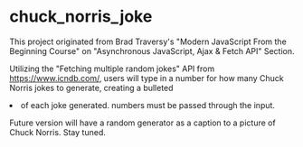 # chuck_norris_joke
This project originated from Brad Traversy's "Modern JavaScript From the Beginning Course" on "Asynchronous JavaScript, Ajax &amp; Fetch API" Section. 

Utilizing the "Fetching multiple random jokes" API from https://www.icndb.com/, users will type in a number for how many Chuck Norris jokes to generate, creating a bulleted <li> of each joke generated.
numbers must be passed through the input.

Future version will have a random generator as a caption to a picture of Chuck Norris.
Stay tuned.
